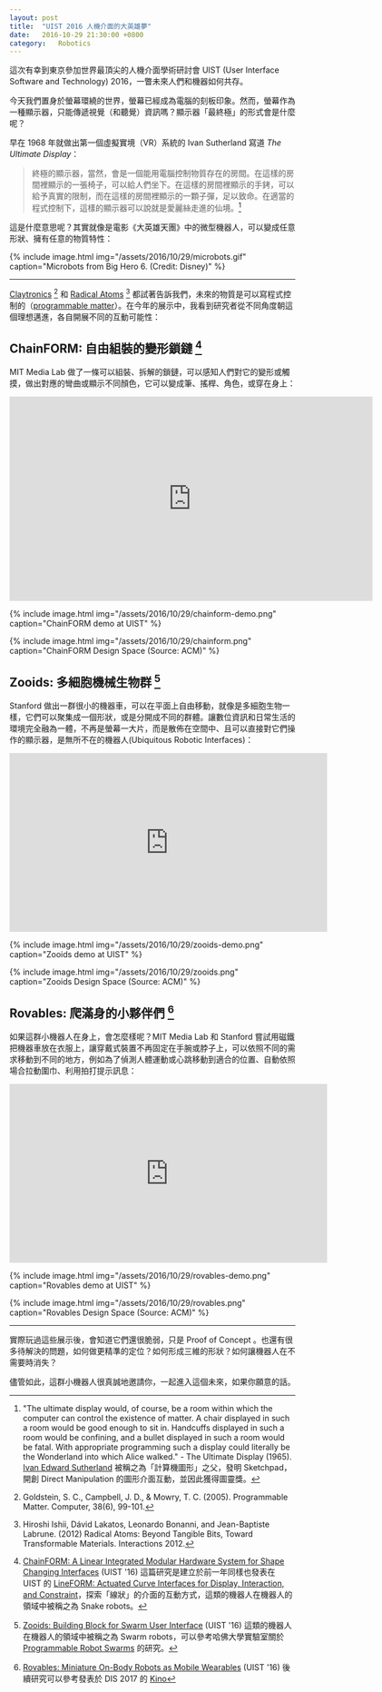 ```yaml
---
layout: post
title:  "UIST 2016 人機介面的大英雄夢"
date:   2016-10-29 21:30:00 +0800
category:   Robotics
---
```


這次有幸到東京參加世界最頂尖的人機介面學術研討會 UIST (User Interface Software and Technology) 2016，一瞥未來人們和機器如何共存。

今天我們置身於螢幕環繞的世界，螢幕已經成為電腦的刻板印象。然而，螢幕作為一種顯示器，只能傳遞視覺（和聽覺）資訊嗎？顯示器「最終極」的形式會是什麼呢？

早在 1968 年就做出第一個虛擬實境（VR）系統的 Ivan Sutherland 寫道 *The Ultimate Display*：

> 終極的顯示器，當然，會是一個能用電腦控制物質存在的房間。在這樣的房間裡顯示的一張椅子，可以給人們坐下。在這樣的房間裡顯示的手銬，可以給予真實的限制，而在這樣的房間裡顯示的一顆子彈，足以致命。在適當的程式控制下，這樣的顯示器可以說就是愛麗絲走進的仙境。[^1]

這是什麼意思呢？其實就像是電影《大英雄天團》中的微型機器人，可以變成任意形狀、擁有任意的物質特性：

{% include image.html
           img="/assets/2016/10/29/microbots.gif"
           caption="Microbots from Big Hero 6. (Credit: Disney)" %}

---

[Claytronics](https://www.cs.cmu.edu/~claytronics/) [^2] 和 [Radical Atoms](http://tangible.media.mit.edu/project/radical-atoms/) [^3] 都試著告訴我們，未來的物質是可以寫程式控制的（[programmable matter](https://en.wikipedia.org/wiki/Programmable_matter)）。在今年的展示中，我看到研究者從不同角度朝這個理想邁進，各自開展不同的互動可能性：

## ChainFORM: 自由組裝的變形鎖鏈 [^4]

MIT Media Lab 做了一條可以組裝、拆解的鎖鏈，可以感知人們對它的變形或觸摸，做出對應的彎曲或顯示不同顏色，它可以變成筆、搖桿、角色，或穿在身上：

<div class="video-wrapper">
    <iframe src="https://player.vimeo.com/video/193779890" width="640" height="360" frameborder="0" webkitallowfullscreen mozallowfullscreen allowfullscreen></iframe>
</div>

{% include image.html
           img="/assets/2016/10/29/chainform-demo.png"
           caption="ChainFORM demo at UIST" %}

{% include image.html
           img="/assets/2016/10/29/chainform.png"
           caption="ChainFORM Design Space (Source: ACM)" %}

## Zooids: 多細胞機械生物群 [^5]

Stanford 做出一群很小的機器車，可以在平面上自由移動，就像是多細胞生物一樣，它們可以聚集成一個形狀，或是分開成不同的群體。讓數位資訊和日常生活的環境完全融為一體，不再是螢幕一大片，而是散佈在空間中、且可以直接對它們操作的顯示器，是無所不在的機器人(Ubiquitous Robotic Interfaces)：

<div class="video-wrapper">
    <iframe width="560" height="315" src="https://www.youtube.com/embed/ZVdAfDMP3m0" frameborder="0" allowfullscreen></iframe>
</div>

{% include image.html
           img="/assets/2016/10/29/zooids-demo.png"
           caption="Zooids demo at UIST" %}

{% include image.html
           img="/assets/2016/10/29/zooids.png"
           caption="Zooids Design Space (Source: ACM)" %}

## Rovables: 爬滿身的小夥伴們 [^6]

如果這群小機器人在身上，會怎麼樣呢？MIT Media Lab 和 Stanford 嘗試用磁鐵把機器車放在衣服上，讓穿戴式裝置不再固定在手腕或脖子上，可以依照不同的需求移動到不同的地方，例如為了偵測人體運動或心跳移動到適合的位置、自動依照場合拉動圍巾、利用拍打提示訊息：

<div class="video-wrapper">
    <iframe width="560" height="315" src="https://www.youtube.com/embed/IhIOLLE0ugg" frameborder="0" allowfullscreen></iframe>
</div>

{% include image.html
           img="/assets/2016/10/29/rovables-demo.png"
           caption="Rovables demo at UIST" %}

{% include image.html
           img="/assets/2016/10/29/rovables.png"
           caption="Rovables Design Space (Source: ACM)" %}

---

實際玩過這些展示後，會知道它們還很脆弱，只是 Proof of Concept 。也還有很多待解決的問題，如何做更精準的定位？如何形成三維的形狀？如何讓機器人在不需要時消失？

儘管如此，這群小機器人很真誠地邀請你，一起進入這個未來，如果你願意的話。

[^1]: "The ultimate display would, of course, be a room within which the computer can control the existence of matter. A chair displayed in such a room would be good enough to sit in. Handcuffs displayed in such a room would be confining, and a bullet displayed in such a room would be fatal. With appropriate programming such a display could literally be the Wonderland into which Alice walked." - The Ultimate Display (1965). [Ivan Edward Sutherland](https://en.wikipedia.org/wiki/Ivan_Sutherland) 被稱之為「計算機圖形」之父，發明 Sketchpad，開創 Direct Manipulation 的圖形介面互動，並因此獲得圖靈獎。
[^2]: Goldstein, S. C., Campbell, J. D., & Mowry, T. C. (2005). Programmable Matter. Computer, 38(6), 99-101.
[^3]: Hiroshi Ishii, Dávid Lakatos, Leonardo Bonanni, and Jean-Baptiste Labrune. (2012) Radical Atoms: Beyond Tangible Bits, Toward Transformable Materials. Interactions 2012.
[^4]: [ChainFORM: A Linear Integrated Modular Hardware System for Shape Changing Interfaces](https://tangible.media.mit.edu/project/chainform/) (UIST '16) 這篇研究是建立於前一年同樣也發表在 UIST 的 [LineFORM: Actuated Curve Interfaces for Display, Interaction, and Constraint](https://tangible.media.mit.edu/project/lineform/)，探索「線狀」的介面的互動方式，這類的機器人在機器人的領域中被稱之為 Snake robots。
[^5]: [Zooids: Building Block for Swarm User Interface](http://shape.stanford.edu/research/swarm/) (UIST '16) 這類的機器人在機器人的領域中被稱之為 Swarm robots，可以參考哈佛大學實驗室關於 [Programmable Robot Swarms](https://wyss.harvard.edu/technology/programmable-robot-swarms/) 的研究。
[^6]: [Rovables: Miniature On-Body Robots as Mobile Wearables](http://shape.stanford.edu/research/rovables/) (UIST '16) 後續研究可以參考發表於 DIS 2017 的 [Kino](https://www.media.mit.edu/projects/kino-kinetic-wearable/overview/)

